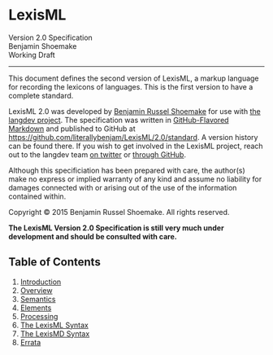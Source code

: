 #  LexisML  #

Version 2.0 Specification<br>
Benjamin Shoemake<br>
Working Draft

- - -

This document defines the second version of LexisML, a markup language for recording the lexicons of languages.
This is the first version to have a complete standard.

LexisML 2.0 was developed by [Benjamin Russel Shoemake][BENJAM] for use with [the langdev project][LANGDEV].
The specification was written in [GitHub-Flavored Markdown][GFM] and published to GitHub at <https://github.com/literallybenjam/LexisML/2.0/standard>.
A version history can be found there.
If you wish to get involved in the LexisML project, reach out to the langdev team [on twitter][LANGDEVTWEETS] or [through GitHub][LANGDEV].

Although this specificiation has been prepared with care, the author(s) make no express or implied warranty of any kind and assume no liability for damages connected with or arising out of the use of the information contained within.

Copyright © 2015 Benjamin Russel Shoemake. All rights reserved.

__The LexisML Version 2.0 Specification is still very much under development and should be consulted with care.__

##  Table of Contents  ##

01. [Introduction](01%20Introduction.md)
02. [Overview](02%20Overview.md)
03. [Semantics](03%20Semantics.md)
04. [Elements](04%20Elements.md)
05. [Processing](05%20Processing.md)
06. [The LexisML Syntax](06%20The%20LexisML%20Syntax.md)
07. [The LexisMD Syntax](07%20The%20LexisMD%20Syntax.md)
08. [Errata](07%20The%20LexisMD%20Syntax.md)


[BENJAM]: http://benjam.xyz/
[GFM]: https://help.github.com/articles/github-flavored-markdown/
[LANGDEV]: https://github.com/literallybenjam/langdev/
[LANGDEVTWEETS]: https://twitter.com/langdevblog/
